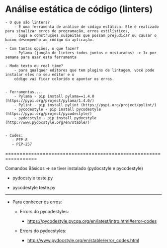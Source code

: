 # Análise estática de código (linters)

    - O que são linters?
        - É uma ferramenta de análise de código estática. Ele é realizado para sinalizar erros de programação, erros estilísticos, 
          bugs e construções suspeitas que possam prejudicar ou causar o baixo desempenho ao código da aplicação.

    - Com tantas opções, o que fazer?
        - Pylama (junção de linters todos juntos e misturados) -> 1x por semana para usar esta ferramenta

    - Modo texto ou real time?
        - para qualquer editores que tem plugins de lintagem, você pode instalar eles no seu editor e o
        código vai ficar colorido e apontar os erros.


    - Ferramentas....
        - Pylama - pip install pylama==1.4.0 (https://pypi.org/project/pylama/1.4.0/)
        - Pylint - pip install pylint (https://pypi.org/project/pylint/)
        - pycodestyle - pip install pycodestyle (https://pypi.org/project/pycodestyle/)
        - pydocstyle - pip install pydocstyle (http://www.pydocstyle.org/en/stable/)


    - Codes:
       - PEP-8
       - PEP-257

=================================================================

Comandos Básicos => se tiver instalado (pydocstyle e pycodestyle)

 - pydocstyle teste.py

 - pycodestyle teste.py


---------------------------------------------------------------------------

- Para conhecer os erros:
    - Errors do pycodestyles:
        - https://pycodestyle.pycqa.org/en/latest/intro.html#error-codes
        
    - Errors do pydocstyles:
        - http://www.pydocstyle.org/en/stable/error_codes.html
